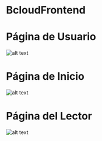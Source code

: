 # BcloudFrontend
# Página de Usuario
![alt text](https://github.com/fullstacktf/BcloudFrontend/blob/master/src/img/index.png)
# Página de Inicio
![alt text](https://github.com/fullstacktf/BcloudFrontend/blob/master/src/img/perfil.png)
# Página del Lector
![alt text](https://github.com/fullstacktf/BcloudFrontend/blob/master/src/img/lector.png)
